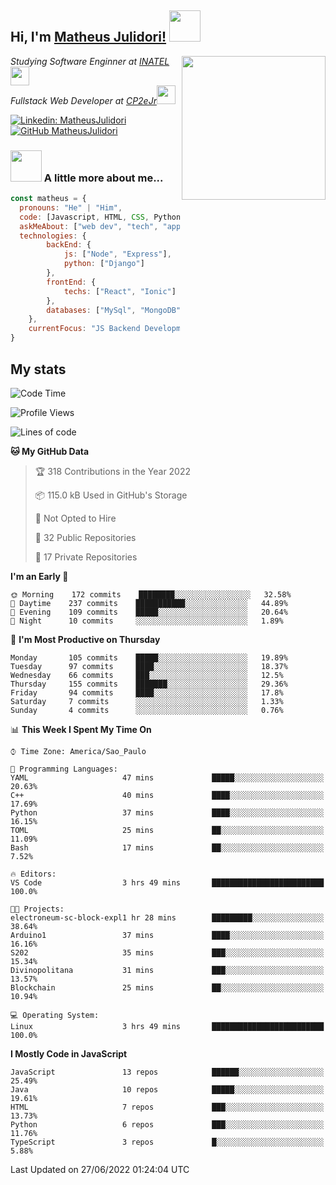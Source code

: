 <h2> Hi, I'm <a href="https://matheusjulidori.github.io" target="_blank">Matheus Julidori!</a> <img src="https://media.giphy.com/media/12oufCB0MyZ1Go/giphy.gif" width="50"></h2>
<img align='right' src="https://media.giphy.com/media/3oKIPnAiaMCws8nOsE/giphy.gif" width="230" height="auto">
<p><em>Studying Software Enginner at <a href="http://www.inatel.br" target="_blank">INATEL</a><img src="https://media.giphy.com/media/fYSnHlufseco8Fh93Z/giphy.gif" width="30"></br>
  Fullstack Web Developer at <a href="http://www.cp2ejr.com.br" target="_blank">CP2eJr</a><img src="https://media.giphy.com/media/WUlplcMpOCEmTGBtBW/giphy.gif" width="30"> 
</em></p>

[![Linkedin: MatheusJulidori](https://img.shields.io/badge/-MatheusJulidori-blue?style=flat-square&logo=Linkedin&logoColor=white&link=https://www.linkedin.com/in/MatheusJulidori/)](https://www.linkedin.com/in/MatheusJulidori/)
[![GitHub MatheusJulidori](https://img.shields.io/github/followers/matheusjulidori?label=follow&style=social)](https://github.com/MatheusJulidori)


### <img src="https://media.giphy.com/media/VgCDAzcKvsR6OM0uWg/giphy.gif" width="50"> A little more about me...  

```javascript
const matheus = {
  pronouns: "He" | "Him",
  code: [Javascript, HTML, CSS, Python, Java, C++, C],
  askMeAbout: ["web dev", "tech", "app dev", "games"],
  technologies: {
        backEnd: {
            js: ["Node", "Express"],
            python: ["Django"]
        },
        frontEnd: {
            techs: ["React", "Ionic"]
        },
        databases: ["MySql", "MongoDB","PostgreSQL"],
    },
    currentFocus: "JS Backend Development",
}
```
<h2>My stats</h2>

<!--START_SECTION:waka-->
![Code Time](http://img.shields.io/badge/Code%20Time-177%20hrs%2049%20mins-blue)

![Profile Views](http://img.shields.io/badge/Profile%20Views-7-blue)

![Lines of code](https://img.shields.io/badge/From%20Hello%20World%20I%27ve%20Written-611%20Thousand%20lines%20of%20code-blue)

**🐱 My GitHub Data** 

> 🏆 318 Contributions in the Year 2022
 > 
> 📦 115.0 kB Used in GitHub's Storage 
 > 
> 🚫 Not Opted to Hire
 > 
> 📜 32 Public Repositories 
 > 
> 🔑 17 Private Repositories  
 > 
**I'm an Early 🐤** 

```text
🌞 Morning    172 commits    ████████░░░░░░░░░░░░░░░░░   32.58% 
🌆 Daytime    237 commits    ███████████░░░░░░░░░░░░░░   44.89% 
🌃 Evening    109 commits    █████░░░░░░░░░░░░░░░░░░░░   20.64% 
🌙 Night      10 commits     ░░░░░░░░░░░░░░░░░░░░░░░░░   1.89%

```
📅 **I'm Most Productive on Thursday** 

```text
Monday       105 commits    █████░░░░░░░░░░░░░░░░░░░░   19.89% 
Tuesday      97 commits     ████░░░░░░░░░░░░░░░░░░░░░   18.37% 
Wednesday    66 commits     ███░░░░░░░░░░░░░░░░░░░░░░   12.5% 
Thursday     155 commits    ███████░░░░░░░░░░░░░░░░░░   29.36% 
Friday       94 commits     ████░░░░░░░░░░░░░░░░░░░░░   17.8% 
Saturday     7 commits      ░░░░░░░░░░░░░░░░░░░░░░░░░   1.33% 
Sunday       4 commits      ░░░░░░░░░░░░░░░░░░░░░░░░░   0.76%

```


📊 **This Week I Spent My Time On** 

```text
⌚︎ Time Zone: America/Sao_Paulo

💬 Programming Languages: 
YAML                     47 mins             █████░░░░░░░░░░░░░░░░░░░░   20.63% 
C++                      40 mins             ████░░░░░░░░░░░░░░░░░░░░░   17.69% 
Python                   37 mins             ████░░░░░░░░░░░░░░░░░░░░░   16.15% 
TOML                     25 mins             ██░░░░░░░░░░░░░░░░░░░░░░░   11.09% 
Bash                     17 mins             ██░░░░░░░░░░░░░░░░░░░░░░░   7.52%

🔥 Editors: 
VS Code                  3 hrs 49 mins       █████████████████████████   100.0%

🐱‍💻 Projects: 
electroneum-sc-block-expl1 hr 28 mins        █████████░░░░░░░░░░░░░░░░   38.64% 
Arduino1                 37 mins             ████░░░░░░░░░░░░░░░░░░░░░   16.16% 
S202                     35 mins             ███░░░░░░░░░░░░░░░░░░░░░░   15.34% 
Divinopolitana           31 mins             ███░░░░░░░░░░░░░░░░░░░░░░   13.57% 
Blockchain               25 mins             ██░░░░░░░░░░░░░░░░░░░░░░░   10.94%

💻 Operating System: 
Linux                    3 hrs 49 mins       █████████████████████████   100.0%

```

**I Mostly Code in JavaScript** 

```text
JavaScript               13 repos            ██████░░░░░░░░░░░░░░░░░░░   25.49% 
Java                     10 repos            █████░░░░░░░░░░░░░░░░░░░░   19.61% 
HTML                     7 repos             ███░░░░░░░░░░░░░░░░░░░░░░   13.73% 
Python                   6 repos             ███░░░░░░░░░░░░░░░░░░░░░░   11.76% 
TypeScript               3 repos             █░░░░░░░░░░░░░░░░░░░░░░░░   5.88%

```



 Last Updated on 27/06/2022 01:24:04 UTC
<!--END_SECTION:waka-->
